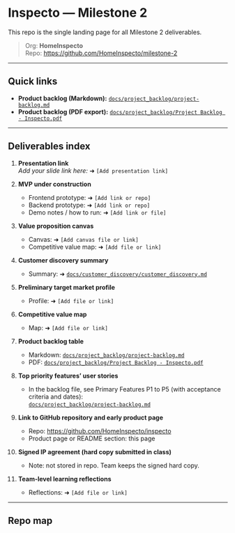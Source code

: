 # Inspecto — Milestone 2

This repo is the single landing page for all Milestone 2 deliverables.

> Org: **HomeInspecto**  
> Repo: https://github.com/HomeInspecto/milestone-2

---

## Quick links

- **Product backlog (Markdown):** [`docs/project_backlog/project-backlog.md`](docs/project_backlog/project-backlog.md)
- **Product backlog (PDF export):** [`docs/project_backlog/Project Backlog - Inspecto.pdf`](docs/project_backlog/Project%20Backlog%20-%20Inspecto.pdf)

---

## Deliverables index

1. **Presentation link**  
   _Add your slide link here:_ ➜ `[Add presentation link]`

2. **MVP under construction**

   - Frontend prototype: ➜ `[Add link or repo]`
   - Backend prototype: ➜ `[Add link or repo]`
   - Demo notes / how to run: ➜ `[Add link or file]`

3. **Value proposition canvas**

   - Canvas: ➜ `[Add canvas file or link]`
   - Competitive value map: ➜ `[Add file or link]`

4. **Customer discovery summary**

   - Summary: ➜ [`docs/customer_discovery/customer_discovery.md`](docs/customer_discovery/customer_discovery.md)

5. **Preliminary target market profile**

   - Profile: ➜ `[Add file or link]`

6. **Competitive value map**

   - Map: ➜ `[Add file or link]`

7. **Product backlog table**

   - Markdown: [`docs/project_backlog/project-backlog.md`](docs/project_backlog/project-backlog.md)
   - PDF: [`docs/project_backlog/Project Backlog - Inspecto.pdf`](docs/project_backlog/Project%20Backlog%20-%20Inspecto.pdf)

8. **Top priority features’ user stories**

   - In the backlog file, see Primary Features P1 to P5 (with acceptance criteria and dates):  
     [`docs/project_backlog/project-backlog.md`](docs/project_backlog/project-backlog.md)

9. **Link to GitHub repository and early product page**

   - Repo: https://github.com/HomeInspecto/inspecto
   - Product page or README section: this page

10. **Signed IP agreement (hard copy submitted in class)**

    - Note: not stored in repo. Team keeps the signed hard copy.

11. **Team-level learning reflections**
    - Reflections: ➜ `[Add file or link]`

---

## Repo map

